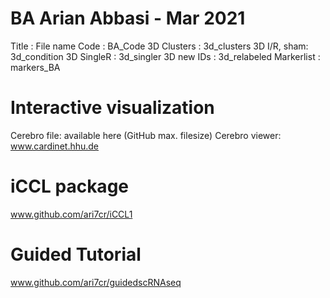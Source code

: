 # BA Arian Abbasi - Mar 2021
Title       :   File name
Code        :   BA_Code
3D Clusters :   3d_clusters
3D I/R, sham:   3d_condition
3D SingleR  :   3d_singler
3D new IDs  :   3d_relabeled
Markerlist  :   markers_BA

# Interactive visualization
Cerebro file: available here (GitHub max. filesize)
Cerebro viewer: www.cardinet.hhu.de

# iCCL package
www.github.com/ari7cr/iCCL1

# Guided Tutorial
www.github.com/ari7cr/guidedscRNAseq
